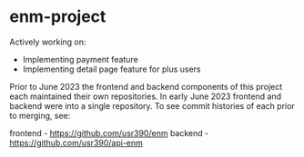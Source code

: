 # enm-project

Actively working on:
- Implementing payment feature
- Implementing detail page feature for plus users

Prior to June 2023 the frontend and backend components of this project each maintained their own repositories. In early June 2023 frontend and backend were into a single repository. To see commit histories of each prior to merging, see:

frontend - https://github.com/usr390/enm
backend - https://github.com/usr390/api-enm
